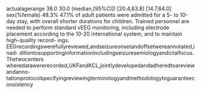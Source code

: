 actualagerange 38.0 30.0
(median,[95%CI]) [20.4,63.8] [14.7,64.0]
sex(%female) 48.3% 47.1%
of adult patients were admitted for a 5- to 10-day stay, with overall shorter durations for
children.
Trained personnel are needed to perform standard vEEG monitoring, including electrode
placement according to the 10-20 international system, and to maintain high-quality record-
ings. EEGrecordingswerefullyreviewed,andseizureonsetandoffsetwereannotated,inad-
ditiontosupportinginformationincludingseizuresemiologyandictalfocus. Thetwocenters
wheredatawererecorded,UKFandKCL,jointlydevelopedandadheredtoareviewandanno-
tationprotocolspecifyingreviewingterminologyandmethodologytoguaranteeconsistency